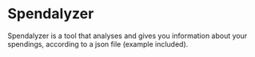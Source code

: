 # Spendalyzer
Spendalyzer is a tool that analyses and gives you information about your spendings, according to a json file (example included).
